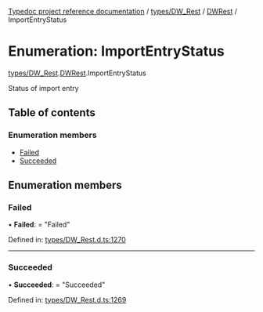 [Typedoc project reference documentation](../README.md) / [types/DW_Rest](../modules/types_dw_rest.md) / [DWRest](../modules/types_dw_rest.dwrest.md) / ImportEntryStatus

# Enumeration: ImportEntryStatus

[types/DW_Rest](../modules/types_dw_rest.md).[DWRest](../modules/types_dw_rest.dwrest.md).ImportEntryStatus

Status of import entry

## Table of contents

### Enumeration members

- [Failed](types_dw_rest.dwrest.importentrystatus.md#failed)
- [Succeeded](types_dw_rest.dwrest.importentrystatus.md#succeeded)

## Enumeration members

### Failed

• **Failed**: = "Failed"

Defined in: [types/DW_Rest.d.ts:1270](https://github.com/DocuWare/REST-Sample-TS/blob/6171aa8/src/types/DW_Rest.d.ts#L1270)

___

### Succeeded

• **Succeeded**: = "Succeeded"

Defined in: [types/DW_Rest.d.ts:1269](https://github.com/DocuWare/REST-Sample-TS/blob/6171aa8/src/types/DW_Rest.d.ts#L1269)
